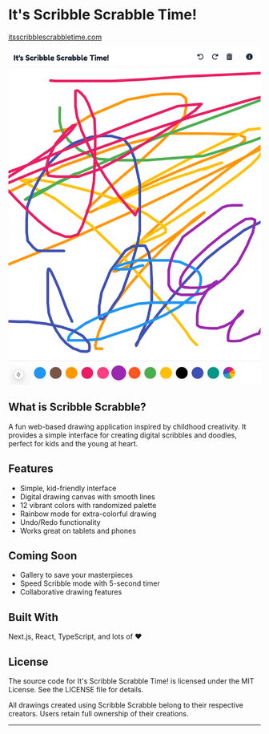 # It's Scribble Scrabble Time!

[itsscribblescrabbletime.com](https://itsscribblescrabbletime.com)

![It's Scribble Scrabble Time! Screenshot](/.github/assets/screenshot.png)

## What is Scribble Scrabble?
A fun web-based drawing application inspired by childhood creativity. It provides a simple interface for creating digital scribbles and doodles, perfect for kids and the young at heart.

## Features
- Simple, kid-friendly interface 
- Digital drawing canvas with smooth lines 
- 12 vibrant colors with randomized palette 
- Rainbow mode for extra-colorful drawing 
- Undo/Redo functionality 
- Works great on tablets and phones 

## Coming Soon
- Gallery to save your masterpieces
- Speed Scribble mode with 5-second timer
- Collaborative drawing features

## Built With
Next.js, React, TypeScript, and lots of ❤️

## License
The source code for It's Scribble Scrabble Time! is licensed under the MIT License. See the LICENSE file for details.

All drawings created using Scribble Scrabble belong to their respective creators. Users retain full ownership of their creations.

---

